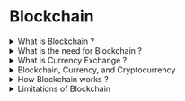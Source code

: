 # Blockchain


<details>
<summary> What is Blockchain ? </summary>
<br/>

A blockchain is a Ledger of constantly growing distributed data/transactions/database that is shared among the nodes of a computer network. 
  As a database, a blockchain stores information electronically in digital format.
  It keeps permanent record of all transactions.
  It is secure because there are many thousands of copies of the same data. 
  This information is protected using cryptographical choronological order.
  The data is immutable i.e nobody can modify or change existing data. 
  
---
</details>


<details>
<summary> What is the need for Blockchain ? </summary>
<br/>

* People like to exchange things of value
* Value exchange relies on trust
* Trust often depends on a third party
  * Ex: bank or broker
  * More expensive
  * Human error and corruption
  
---
</details>


<details>
<summary> What is Currency Exchange ? </summary>
<br/>

* Traditional currency exchange
  * Exchange currency for something else
  * Requires trusted 3rd party
    * Ex: bank, credit card company, etc
* Blockchain technology
  * Supports digital currency in a trustless environment
  * Cryptocurrency
  * No trusted 3rd party needed
  
---
</details>


<details>
<summary> Blockchain, Currency, and Cryptocurrency </summary>
<br/>

* Blockchain vs. Bitcoin
  * Blockchain
    * Technology of how we do something
  * Bitcoin
    * An implementation of blockchain
* Digital vs. Fiat Currency
  * Digital currency
    * Kind of like digital representation of money in your bank account
  * Fiat currency
    * “Real” currency
    * Backed by regulatory/gov agency
* Cryptocurrency
  * Cryptography ensures integrity
  * Hashes (more on that later)
  * Cryptography doesn’t always mean encryption
  
---
</details>

<details>
<summary> How Blockchain works ? </summary>
<br/>

![image](https://user-images.githubusercontent.com/11299574/142675545-db7051ed-530a-4660-9793-34cac230f68f.png)
  
---
</details>

<details>
<summary> Limitations of Blockchain </summary>
<br/>

![image](https://user-images.githubusercontent.com/11299574/142735667-79f108df-34ee-403d-b28d-5853e95ca46b.png)
Source : https://101blockchains.com/ 
  
---
</details>
